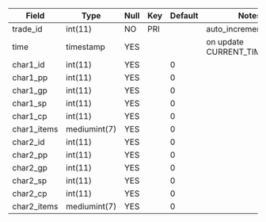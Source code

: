 **Field**|**Type**|**Null**|**Key**|**Default**|**Notes**
-----|-----|-----|-----|-----|-----
trade\_id|int(11)|NO|PRI| |auto\_increment
time|timestamp|YES| | |on update CURRENT\_TIMESTAMP
char1\_id|int(11)|YES| |0| 
char1\_pp|int(11)|YES| |0| 
char1\_gp|int(11)|YES| |0| 
char1\_sp|int(11)|YES| |0| 
char1\_cp|int(11)|YES| |0| 
char1\_items|mediumint(7)|YES| |0| 
char2\_id|int(11)|YES| |0| 
char2\_pp|int(11)|YES| |0| 
char2\_gp|int(11)|YES| |0| 
char2\_sp|int(11)|YES| |0| 
char2\_cp|int(11)|YES| |0| 
char2\_items|mediumint(7)|YES| |0| 